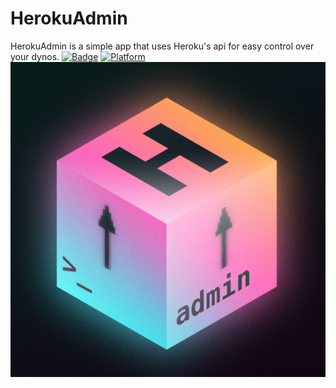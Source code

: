 # HerokuAdmin
HerokuAdmin is a simple app that uses Heroku's api for easy control over your dynos.
[![Badge](https://img.shields.io/badge/iOS-000000?style=for-the-badge&logo=ios&logoColor=white)](https://www.apple.com/ios/)
[![Platform](https://img.shields.io/badge/Swift-FA7343?style=for-the-badge&logo=swift&logoColor=white)](https://www.apple.com/swift/)
![AppIcon](HerokuAdmin-icon.png)

